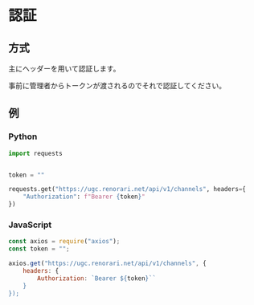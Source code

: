 # 認証

## 方式

主にヘッダーを用いて認証します。

事前に管理者からトークンが渡されるのでそれで認証してください。

## 例

### Python
```python
import requests


token = ""

requests.get("https://ugc.renorari.net/api/v1/channels", headers={
    "Authorization": f"Bearer {token}"
})
```

### JavaScript

```js
const axios = require("axios");
const token = "";

axios.get("https://ugc.renorari.net/api/v1/channels", {
    headers: {
        Authorization: `Bearer ${token}``
    }
});
